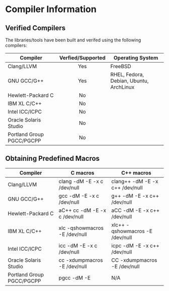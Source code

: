 # Compiler Information #
## Verified Compilers ##
The libraries/tools have been built and verifed using the following compilers:

| Compiler                 | Verfied/Supported  | Operating System                         |
|--------------------------| :-----------------:| -----------------------------------------|
|Clang/LLVM	               | Yes	            | FreeBSD                                  |
|GNU GCC/G++               | Yes                | RHEL, Fedora, Debian, Ubuntu, ArchLinux  | 
|Hewlett-Packard C         | No	                |                                          |
|IBM XL C/C++	           | No                 |                                          |
|Intel ICC/ICPC	           | No                 |                                          |
|Oracle Solaris Studio     | No                 |                                          |
|Portland Group PGCC/PGCPP | No                 |                                          |

## Obtaining Predefined Macros ##
|Compiler                  | C macros                            | C++ macros  |
| -------------------------| ------------------------------------| -----------------------------------|
|Clang/LLVM	               | clang -dM -E -x c /dev/null	     | clang++ -dM -E -x c++ /dev/null
|GNU GCC/G++               | gcc   -dM -E -x c /dev/null         | g++     -dM -E -x c++ /dev/null
|Hewlett-Packard C         | aC++	cc  -dM -E -x c /dev/null	 | aCC     -dM -E -x c++ /dev/null
|IBM XL C/C++	           | xlc   -qshowmacros -E /dev/null	 | xlc++   -qshowmacros -E /dev/null
|Intel ICC/ICPC	           | icc   -dM -E -x c /dev/null	     | icpc    -dM -E -x c++ /dev/null
|Oracle Solaris Studio     | cc    -xdumpmacros -E /dev/null	 | CC      -xdumpmacros -E /dev/null	
|Portland Group PGCC/PGCPP | pgcc  -dM -E	                     | N/A



